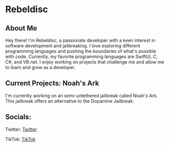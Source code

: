 # Rebeldisc

## About Me
Hey there! I'm Rebeldisc, a passionate developer with a keen interest in software development and jailbreaking. I love exploring different programming languages and pushing the boundaries of what's possible with code. Currently, my favorite programming languages are SwiftUI, C, C#, and VB.net. I enjoy working on projects that challenge me and allow me to learn and grow as a developer.

## Current Projects: Noah's Ark
I'm currently working on an semi-untethered jailbreak called Noah's Ark. This jailbreak offers an alternative to the Dopamine Jailbreak.

## Socials:

Twitter:
[Twitter](https://www.twiter.com/rebeldisc)

TikTok:
[TikTok](https://www.tiktok.com/@noahssoftware)
